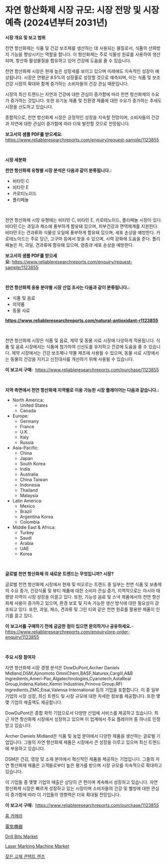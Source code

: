 <p><h1>자연 항산화제 시장 규모: 시장 전망 및 시장 예측 (2024년부터 2031년)</h1></p><p><strong>시장 개요 및 보고 범위</strong></p>
<p><p>천연 항산화제는 식품 및 건강 보조제를 생산하는 데 사용되는 물질로서, 식품의 산화방지 기능을 향상시키는 역할을 합니다. 이 항산화제는 주로 식물성 원료를 사용하여 생산되며, 항산화 활성물질을 함유하고 있어 건강에 도움을 줄 수 있습니다.</p><p>천연 항산화제 시장은 현재 높은 성장세를 보이고 있으며 미래에도 지속적인 성장이 예상됩니다. 시장은 연평균 8.5%의 성장률로 성장할 것으로 예측되며, 이는 식품 및 보조 건강 시장의 확대와 함께 증가하는 소비자들의 건강 관심 때문입니다.</p><p>시장의 최신 트렌드는 자연과 건강에 대한 관심이 증가함에 따라 천연 항산화제의 수요가 증가하는 것입니다. 또한 유기농 제품 및 친환경 제품에 대한 수요가 증가하는 추세도 시장을 선도하고 있습니다.</p><p>종합적으로, 천연 항산화제 시장은 긍정적인 성장을 지속할 전망이며, 소비자들의 건강과 자연에 대한 관심이 증가함에 따라 더욱 발전할 것으로 전망됩니다.</p></p>
<p><strong>보고서의 샘플 PDF를 받으세요:</strong> <a href="https://www.reliableresearchreports.com/enquiry/request-sample/1123855">https://www.reliableresearchreports.com/enquiry/request-sample/1123855</a></p>
<p>&nbsp;</p>
<p><strong>시장 세분화</strong></p>
<p><strong>천연 항산화제 유형별 시장 분석은 다음과 같이 분류됩니다.:</strong></p>
<p><ul><li>비타민 C</li><li>비타민 E</li><li>카로티노이드</li><li>폴리페놀</li></ul></p>
<p>&nbsp;</p>
<p><p>천연 항산화제 시장 유형에는 비타민 C, 비타민 E, 카로테노이드, 폴리페놀 시장이 있다. 비타민 C는 과일과 채소에 풍부하게 함유돼 있으며, 피부건강과 면역체계를 지원한다. 비타민 E는 견과류와 식물성 오일에 풍부하게 함유돼 있으며, 세포 손상을 예방한다. 카로테노이드는 주로 당근, 고구마 등에서 찾을 수 있으며, 시력 강화에 도움을 준다. 폴리페놀은 차, 과일, 견과류에 함유돼 있으며, 염증과 세포 손상을 예방한다.</p></p>
<p><strong>보고서의 샘플 PDF를 받으세요:</strong>&nbsp;<a href="https://www.reliableresearchreports.com/enquiry/request-sample/1123855">https://www.reliableresearchreports.com/enquiry/request-sample/1123855</a></p>
<p>&nbsp;</p>
<p><strong> 천연 항산화제 응용 분야별 시장 산업 조사는 다음과 같이 분류됩니다.:</strong></p>
<p><ul><li>식품 및 음료</li><li>의약품</li><li>동물 사료</li></ul></p>
<p><strong><a href="https://www.reliableresearchreports.com/natural-antioxidant-r1123855">https://www.reliableresearchreports.com/natural-antioxidant-r1123855</a></strong></p>
<p>&nbsp;</p>
<p><p>천연 항산화제 시장은 식품 및 음료, 제약 및 동물 사료 시장에 다양하게 적용됩니다. 식품 및 음료 시장에서는 식품에 첨가하여 신선도를 유지하고 건강에 도움을 줄 수 있습니다. 제약 시장에서는 건강 보조제나 약물 제조에 사용될 수 있으며, 동물 사료 시장에서는 동물의 건강을 지키고 신진대사를 개선하기 위해 사용될 수 있습니다.</p></p>
<p><strong>이 보고서 구매:</strong>&nbsp; <a href="https://www.reliableresearchreports.com/purchase/1123855">https://www.reliableresearchreports.com/purchase/1123855</a></p>
<p>&nbsp;</p>
<p><strong>지역 측면에서 천연 항산화제 지역별로 이용 가능한 시장 플레이어는 다음과 같습니다.:</strong></p>
<p><ul>
    <li>
        North America:
        <ul>
            <li>United States</li>
            <li>Canada</li>
        </ul>
    </li>
    <li>
        Europe:
        <ul>
            <li>Germany</li>
            <li>France</li>
            <li>U.K.</li>
            <li>Italy</li>
            <li>Russia</li>
        </ul>
    </li>
    <li>
        Asia-Pacific:
        <ul>
            <li>China</li>
            <li>Japan</li>
            <li>South Korea</li>
            <li>India</li>
            <li>Australia</li>
            <li>China Taiwan</li>
            <li>Indonesia</li>
            <li>Thailand</li>
            <li>Malaysia</li>
        </ul>
    </li>
    <li>
        Latin America:
        <ul>
            <li>Mexico</li>
            <li>Brazil</li>
            <li>Argentina Korea</li>
            <li>Colombia</li>
        </ul>
    </li>
    <li>
        Middle East & Africa:
        <ul>
            <li>Turkey</li>
            <li>Saudi</li>
            <li>Arabia</li>
            <li>UAE</li>
            <li>Korea</li>
        </ul>
    </li>
    </ul></p>
<p>&nbsp;</p>
<p><strong>글로벌 천연 항산화제 의 새로운 트렌드는 무엇입니까? 시장?</strong></p>
<p><p>글로벌 천연 항산화제 시장에서 현재 및 떠오르는 트렌드 중 일부는 천연 식품 및 보충제의 수요 증가, 건강식품 및 뷰티 제품에 대한 소비자 관심 증가, 지역적으로는 아시아 태평양 지역이 시장 성장을 이끌고 있다. 또한, 기능성 음료 및 스낵 제품에서의 천연 항산화제 사용이 증가하고 있으며, 환경 보호 및 지속 가능한 생산 방식에 대한 필요성이 강조되고 있다. 또한, 과일, 채소, 견과류 및 그린 티와 같은 천연 원료를 활용한 제품이 인기를 끌고 있다.</p></p>
<p><strong>이 보고서를 구매하기 전에 궁금한 점이 있으면 문의하거나 공유하세요.</strong>- <a href="https://www.reliableresearchreports.com/enquiry/pre-order-enquiry/1123855">https://www.reliableresearchreports.com/enquiry/pre-order-enquiry/1123855</a></p>
<p>&nbsp;</p>
<p><strong>주요 시장 참여자</strong></p>
<p><p>자연 항산화제 시장 경쟁 분석은 DowDuPont,Archer Daniels Midland,DSM,Ajinomoto OmniChem,BASF,Naturex,Cargill,A&B Ingredients,Ameri-Pac,Algatechnologies,Cyanotech,AstaReal Group,Indena,Kalsec,Kemin Industries,Prinova Group,RFI Ingredients,ZMC,Eisai,Valensa International 등의 기업을 포함합니다. 이 중 일부 기업의 시장 성장, 최신 트렌드 및 시장 규모에 대한 자세한 정보를 제공합니다. 또한 몇몇 기업의 매출액도 제공합니다.</p><p>DowDuPont은 종합 화학 기업으로서 다양한 산업에 서비스를 제공하고 있습니다. 최근 자연 항산화제 시장에서 성장하고 있으며 이 업계에서 주요 플레이어 중 하나로 인정받고 있습니다.</p><p>Archer Daniels Midland은 식품 및 농업 분야에서 다양한 제품을 생산하는 글로벌 기업입니다. 그들의 자연 항산화제 제품은 시장에서 큰 성장을 이루고 있으며 최신 트렌드에 부응하고 있습니다.</p><p>DSM은 건강, 영양 및 소재 분야에서 혁신적인 제품을 제공하는 기업입니다. 그들의 자연 항산화제 제품은 고객들로부터 높은 평가를 받으며 시장 규모를 지속적으로 확대하고 있습니다.</p><p>이 기업들 중 몇몇 기업의 매출은 상당히 큰 편이며 계속해서 성장하고 있습니다. 자연 항산화제 시장은 빠르게 성장하고 있는 시장이며 소비자들의 건강 및 웰빙에 대한 관심이 증가함에 따라 이 기업들의 영향력은 더욱 확대될 전망입니다.</p></p>
<p><strong>이 보고서 구매:</strong>&nbsp;&nbsp;<a href="https://www.reliableresearchreports.com/purchase/1123855">https://www.reliableresearchreports.com/purchase/1123855</a></p>
<p><p><a href="https://github.com/fernandotryO5lson96765/Market-Research-Report-List-1/blob/main/779799424515.md">홈 카메라</a></p><p><a href="https://medium.com/@levihamilton5801940/%E9%9B%BB%E6%B0%97%E6%A9%9F%E5%99%A8%E5%B8%82%E5%A0%B4%E3%81%AE%E5%B1%95%E6%9C%9B-%E6%A5%AD%E7%95%8C%E6%A6%82%E8%A6%81%E3%81%A8%E4%BA%88%E6%B8%AC-2024%E5%B9%B4%E3%81%8B%E3%82%892031%E5%B9%B4-21cc5b2105a8">電気機器</a></p><p><a href="https://github.com/dx0328/Market-Research-Report-List-2/blob/main/drill-bits-market.md">Drill Bits Market</a></p><p><a href="https://github.com/Glendatilghmankmgz0rbhwpy/Market-Research-Report-List-2/blob/main/laser-marking-machine-market.md">Laser Marking Machine Market</a></p><p><a href="https://medium.com/@electat2023/%EC%A0%95%EA%B8%B0-%EA%B5%90%EC%B2%B4%EC%9A%A9-%EC%BD%98%ED%83%9D%ED%8A%B8%EB%A0%8C%EC%A6%88-%EC%8B%9C%EC%9E%A5-%EC%A0%84%EB%A7%9D-%EC%82%B0%EC%97%85-%EA%B0%9C%EC%9A%94-%EB%B0%8F-%EC%98%88%EC%B8%A1-2024%EB%85%84%EB%B6%80%ED%84%B0-2031%EB%85%84%EA%B9%8C%EC%A7%80-34667c6ba6a4">잦은 교체 콘택트 렌즈</a></p></p>